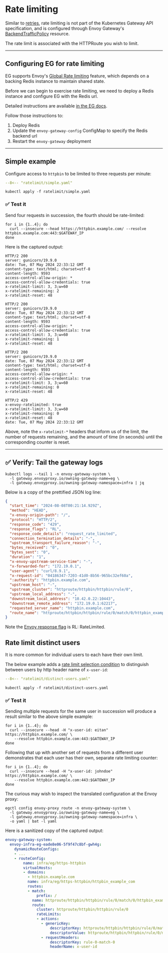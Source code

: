 # Rate limiting

Similar to [retries](policy-attachments.md),
rate limiting is not part of the Kubernetes Gateway API specification,
and is configured through Envoy Gateway's [BackendTrafficPolicy](https://gateway.envoyproxy.io/docs/api/extension_types/#backendtrafficpolicy) resource.

The rate limit is associated with the HTTPRoute you wish to limit.

---

## Configuring EG for rate limiting

EG supports Envoy's [Global Rate limiting](https://www.envoyproxy.io/docs/envoy/v1.31.0/intro/arch_overview/other_features/global_rate_limiting.html) feature, which depends on a backing Redis instance to maintain shared state.

Before we can begin to exercise rate limiting, we need to deploy a Redis instance and configure EG with the Redis url.

Detailed instructions are available [in the EG docs](https://gateway.envoyproxy.io/docs/tasks/traffic/global-rate-limit/#prerequisites).

Follow those instructions to:

1. Deploy Redis
1. Update the `envoy-gateway-config` ConfigMap to specify the Redis backend url
1. Restart the `envoy-gateway` deployment

---

## Simple example

Configure access to `httpbin` to be limited to three requests per minute:

```yaml linenums="1"
--8<-- "ratelimit/simple.yaml"
```

```shell
kubectl apply -f ratelimit/simple.yaml
```

### :white_check_mark: Test it

Send four requests in succession, the fourth should be rate-limited:

```shell
for i in {1..4}; do
  curl --insecure --head https://httpbin.example.com/ --resolve httpbin.example.com:443:$GATEWAY_IP
done
```

Here is the captured output:

```console
HTTP/2 200
server: gunicorn/19.9.0
date: Tue, 07 May 2024 22:33:12 GMT
content-type: text/html; charset=utf-8
content-length: 9593
access-control-allow-origin: *
access-control-allow-credentials: true
x-ratelimit-limit: 3, 3;w=60
x-ratelimit-remaining: 2
x-ratelimit-reset: 48

HTTP/2 200
server: gunicorn/19.9.0
date: Tue, 07 May 2024 22:33:12 GMT
content-type: text/html; charset=utf-8
content-length: 9593
access-control-allow-origin: *
access-control-allow-credentials: true
x-ratelimit-limit: 3, 3;w=60
x-ratelimit-remaining: 1
x-ratelimit-reset: 48

HTTP/2 200
server: gunicorn/19.9.0
date: Tue, 07 May 2024 22:33:12 GMT
content-type: text/html; charset=utf-8
content-length: 9593
access-control-allow-origin: *
access-control-allow-credentials: true
x-ratelimit-limit: 3, 3;w=60
x-ratelimit-remaining: 0
x-ratelimit-reset: 48

HTTP/2 429
x-envoy-ratelimited: true
x-ratelimit-limit: 3, 3;w=60
x-ratelimit-remaining: 0
x-ratelimit-reset: 48
date: Tue, 07 May 2024 22:33:12 GMT
```

Above, note the `x-ratelimit-*` headers that inform us of the limit, the number of requests remaining, and the amount of time (in seconds) until the corresponding counter is reset.

---

## :white_check_mark: Verify: Tail the gateway logs

```shell
kubectl logs --tail 1 -n envoy-gateway-system \
  -l gateway.envoyproxy.io/owning-gateway-name=eg \
  -l gateway.envoyproxy.io/owning-gateway-namespace=infra | jq
```

Below is a copy of the prettified JSON log line:

```json linenums="1" hl_lines="6-7"
{
  "start_time": "2024-08-08T00:21:14.929Z",
  "method": "HEAD",
  "x-envoy-origin-path": "/",
  "protocol": "HTTP/2",
  "response_code": "429",
  "response_flags": "RL",
  "response_code_details": "request_rate_limited",
  "connection_termination_details": "-",
  "upstream_transport_failure_reason": "-",
  "bytes_received": "0",
  "bytes_sent": "0",
  "duration": "1",
  "x-envoy-upstream-service-time": "-",
  "x-forwarded-for": "172.19.0.1",
  "user-agent": "curl/8.9.1",
  "x-request-id": "04186347-7203-41d0-8b56-965bc32ef60a",
  ":authority": "httpbin.example.com",
  "upstream_host": "-",
  "upstream_cluster": "httproute/httpbin/httpbin/rule/0",
  "upstream_local_address": "-",
  "downstream_local_address": "10.42.0.22:10443",
  "downstream_remote_address": "172.19.0.1:62217",
  "requested_server_name": "httpbin.example.com",
  "route_name": "httproute/httpbin/httpbin/rule/0/match/0/httpbin_example_com"
}
```

Note the [Envoy response flag](https://www.envoyproxy.io/docs/envoy/latest/configuration/observability/access_log/usage#config-access-log-format-response-flags) is RL: RateLimited.

## Rate limit distinct users

It is more common for individual users to each have their own limit.

The below example adds a [rate limit selection condition](https://gateway.envoyproxy.io/docs/api/extension_types/#ratelimitselectcondition) to distinguish between users by http header name of `x-user-id`:

```yaml linenums="1" hl_lines="16-19"
--8<-- "ratelimit/distinct-users.yaml"
```

```shell
kubectl apply -f ratelimit/distinct-users.yaml
```

### :white_check_mark: Test it

Sending multiple requests for the same user in succession will produce a result similar to the above simple example:

```shell
for i in {1..4}; do
  curl --insecure --head -H "x-user-id: eitan" https://httpbin.example.com/ \
    --resolve httpbin.example.com:443:$GATEWAY_IP
done
```

Following that up with another set of requests from a different user demonstrates that each user has their own, separate rate limiting counter:

```shell
for i in {1..4}; do
  curl --insecure --head -H "x-user-id: johndoe" https://httpbin.example.com/ \
    --resolve httpbin.example.com:443:$GATEWAY_IP
done
```

The curious may wish to inspect the translated configuration at the Envoy proxy:

```shell
egctl config envoy-proxy route -n envoy-gateway-system \
  -l gateway.envoyproxy.io/owning-gateway-name=eg \
  -l gateway.envoyproxy.io/owning-gateway-namespace=infra \
  -o yaml | bat -l yaml
```

Here is a sanitized copy of the captured output:

```yaml linenums="1" hl_lines="17-24"
envoy-gateway-system:
  envoy-infra-eg-eade8e06-5f9f47c8bf-gwh4g:
    dynamicRouteConfigs:
    - ...
    - routeConfig:
        name: infra/eg/https-httpbin
        virtualHosts:
        - domains:
          - httpbin.example.com
          name: infra/eg/https-httpbin/httpbin_example_com
          routes:
          - match:
              prefix: /
            name: httproute/httpbin/httpbin/rule/0/match/0/httpbin_example_com
            route:
              cluster: httproute/httpbin/httpbin/rule/0
              rateLimits:
              - actions:
                - genericKey:
                    descriptorKey: httproute/httpbin/httpbin/rule/0/match/0/httpbin_example_com
                    descriptorValue: httproute/httpbin/httpbin/rule/0/match/0/httpbin_example_com
                - requestHeaders:
                    descriptorKey: rule-0-match-0
                    headerName: x-user-id
```
